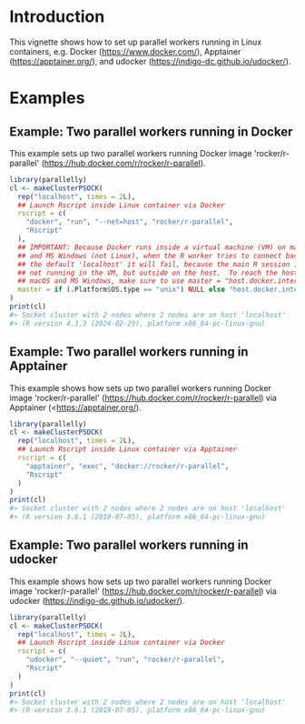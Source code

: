<!--
%\VignetteIndexEntry{parallelly: Parallel Workers Running in Linux Containers}
%\VignetteAuthor{Henrik Bengtsson}
%\VignetteKeyword{R}
%\VignetteKeyword{package}
%\VignetteKeyword{vignette}
%\VignetteKeyword{Docker}
%\VignetteKeyword{Apptainer}
%\VignetteEngine{parallelly::selfonly}
-->


# Introduction

This vignette shows how to set up parallel workers running in Linux
containers, e.g. Docker (<https://www.docker.com/>), Apptainer
(<https://apptainer.org/>), and udocker
(<https://indigo-dc.github.io/udocker/>).



# Examples

## Example: Two parallel workers running in Docker

This example sets up two parallel workers running Docker image
'rocker/r-parallel' (<https://hub.docker.com/r/rocker/r-parallel>).

```r
library(parallelly)
cl <- makeClusterPSOCK(
  rep("localhost", times = 2L),
  ## Launch Rscript inside Linux container via Docker
  rscript = c(
    "docker", "run", "--net=host", "rocker/r-parallel",
    "Rscript"
  ),
  ## IMPORTANT: Because Docker runs inside a virtual machine (VM) on macOS
  ## and MS Windows (not Linux), when the R worker tries to connect back to
  ## the default 'localhost' it will fail, because the main R session is
  ## not running in the VM, but outside on the host.  To reach the host on
  ## macOS and MS Windows, make sure to use master = "host.docker.internal"
  master = if (.Platform$OS.type == "unix") NULL else "host.docker.internal",
)
print(cl)
#> Socket cluster with 2 nodes where 2 nodes are on host 'localhost'
#> (R version 4.3.3 (2024-02-29), platform x86_64-pc-linux-gnu)
```


## Example: Two parallel workers running in Apptainer

This example shows how sets up two parallel workers running Docker
image 'rocker/r-parallel'
(<https://hub.docker.com/r/rocker/r-parallel>) via Apptainer
(<<https://apptainer.org/>).

```r
library(parallelly)
cl <- makeClusterPSOCK(
  rep("localhost", times = 2L),
  ## Launch Rscript inside Linux container via Apptainer
  rscript = c(
    "apptainer", "exec", "docker://rocker/r-parallel",
    "Rscript"
  )
)
print(cl)
#> Socket cluster with 2 nodes where 2 nodes are on host 'localhost'
#> (R version 3.6.1 (2019-07-05), platform x86_64-pc-linux-gnu)
```


## Example: Two parallel workers running in udocker

This example shows how sets up two parallel workers running Docker
image 'rocker/r-parallel'
(<https://hub.docker.com/r/rocker/r-parallel>) via udocker
(<https://indigo-dc.github.io/udocker/>).

```r
library(parallelly)
cl <- makeClusterPSOCK(
  rep("localhost", times = 2L),
  ## Launch Rscript inside Linux container via Docker
  rscript = c(
    "udocker", "--quiet", "run", "rocker/r-parallel",
    "Rscript"
  )
)
print(cl)
#> Socket cluster with 2 nodes where 2 nodes are on host 'localhost'
#> (R version 3.6.1 (2019-07-05), platform x86_64-pc-linux-gnu)
```
